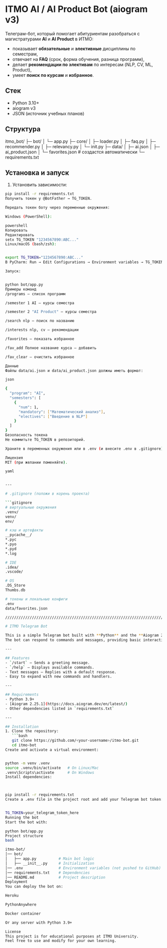 # ITMO AI / AI Product Bot (aiogram v3)

Телеграм-бот, который помогает абитуриентам разобраться с магистратурами **AI** и **AI Product** в ИТМО:
- показывает **обязательные** и **элективные** дисциплины по семестрам,
- отвечает на **FAQ** (срок, форма обучения, разница программ),
- делает **рекомендации по элективам** по интересам (NLP, CV, ML, Product),
- умеет **поиск по курсам** и **избранное**.

## Стек
- Python 3.10+
- aiogram v3
- JSON (источник учебных планов)

## Структура
itmo_bot/
├─ bot/
│ └─ app.py
├─ core/
│ ├─ loader.py
│ ├─ faq.py
│ ├─ recommender.py
│ ├─ relevancy.py
│ └─ init.py
├─ data/
│ ├─ ai.json
│ ├─ ai_product.json
│ └─ favorites.json # создастся автоматически
└─ requirements.txt
## Установка и запуск

1) Установить зависимости:
```bash
pip install -r requirements.txt
Получить токен у @BotFather → TG_TOKEN.

Передать токен боту через переменные окружения:

Windows (PowerShell):

powershell
Копировать
Редактировать
setx TG_TOKEN "1234567890:ABC..."
Linux/macOS (bash/zsh):


export TG_TOKEN="1234567890:ABC..."
В PyCharm: Run → Edit Configurations → Environment variables → TG_TOKEN=....

Запуск:


python bot/app.py
Примеры команд
/programs — список программ

/semester 1 AI — курсы семестра

/semester 2 "AI Product" — курсы семестра

/search nlp — поиск по названию

/interests nlp, cv — рекомендации

/favorites — показать избранное

/fav_add Полное название курса — добавить

/fav_clear — очистить избранное

Данные
Файлы data/ai.json и data/ai_product.json должны иметь формат:

json

{
  "program": "AI",
  "semesters": [
    {
      "num": 1,
      "mandatory": ["Математический анализ"],
      "electives": ["Введение в NLP"]
    }
  ]
}
Безопасность токена
Не коммитьте TG_TOKEN в репозиторий.

Храните в переменных окружения или в .env (и внесите .env в .gitignore).

Лицензия
MIT (при желании поменяйте).

yaml


---

# .gitignore (положи в корень проекта)

```gitignore
# виртуальные окружения
.venv/
venv/
env/

# кэш и артефакты
__pycache__/
*.pyc
*.pyo
*.pyd
*.log

# IDE
.idea/
.vscode/

# OS
.DS_Store
Thumbs.db

# токены и локальные конфиги
.env
data/favorites.json

///////////////////////////////////////////////////////////////////////////////////////////////////////////////////////////////////////////////

# ITMO Telegram Bot

This is a simple Telegram bot built with **Python** and the **Aiogram 2.x** framework.  
The bot can respond to commands and messages, providing basic interaction with users.

---

## Features
- `/start` — Sends a greeting message.
- `/help` — Displays available commands.
- Text messages — Replies with a default response.
- Easy to expand with new commands and handlers.

---

## Requirements
- Python 3.9+
- [Aiogram 2.25.1](https://docs.aiogram.dev/en/latest/)
- Other dependencies listed in `requirements.txt`

---

## Installation
1. Clone the repository:
   ```bash
   git clone https://github.com/<your-username>/itmo-bot.git
   cd itmo-bot
Create and activate a virtual environment:


python -m venv .venv
source .venv/bin/activate   # On Linux/Mac
.venv\Scripts\activate      # On Windows
Install dependencies:



pip install -r requirements.txt
Create a .env file in the project root and add your Telegram bot token:


TG_TOKEN=your_telegram_token_here
Running the bot
Start the bot with:

python bot/app.py
Project structure
bash

itmo-bot/
│── bot/
│   ├── app.py          # Main bot logic
│   ├── __init__.py     # Initialization
│── .env                # Environment variables (not pushed to GitHub)
│── requirements.txt    # Dependencies
│── README.md           # Project description
Deployment
You can deploy the bot on:

Heroku

PythonAnywhere

Docker container

Or any server with Python 3.9+

License
This project is for educational purposes at ITMO University.
Feel free to use and modify for your own learning.
